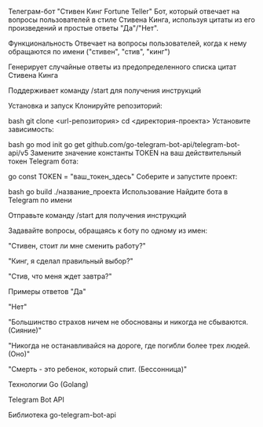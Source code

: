 Телеграм-бот "Стивен Кинг Fortune Teller"
Бот, который отвечает на вопросы пользователей в стиле Стивена Кинга, используя цитаты из его произведений и простые ответы "Да"/"Нет".

Функциональность
Отвечает на вопросы пользователей, когда к нему обращаются по имени ("стивен", "стив", "кинг")

Генерирует случайные ответы из предопределенного списка цитат Стивена Кинга

Поддерживает команду /start для получения инструкций

Установка и запуск
Клонируйте репозиторий:

bash
git clone <url-репозитория>
cd <директория-проекта>
Установите зависимость:

bash
go mod init
go get github.com/go-telegram-bot-api/telegram-bot-api/v5
Замените значение константы TOKEN на ваш действительный токен Telegram бота:

go
const TOKEN = "ваш_токен_здесь"
Соберите и запустите проект:

bash
go build
./название_проекта
Использование
Найдите бота в Telegram по имени

Отправьте команду /start для получения инструкций

Задавайте вопросы, обращаясь к боту по одному из имен:

"Стивен, стоит ли мне сменить работу?"

"Кинг, я сделал правильный выбор?"

"Стив, что меня ждет завтра?"

Примеры ответов
"Да"

"Нет"

"Большинство страхов ничем не обоснованы и никогда не сбываются. (Сияние)"

"Никогда не останавливайся на дороге, где погибли более трех людей. (Оно)"

"Смерть - это ребенок, который спит. (Бессонница)"

Технологии
Go (Golang)

Telegram Bot API

Библиотека go-telegram-bot-api
